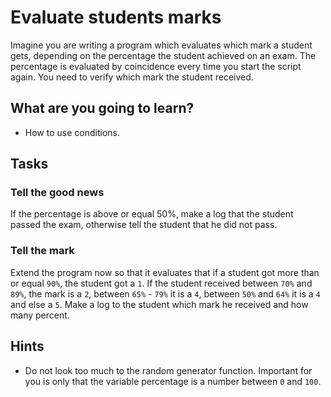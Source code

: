 # Evaluate students marks

Imagine you are writing a program which evaluates which mark a student gets, depending on the percentage the student achieved on an exam. The percentage is evaluated by coincidence every time you start the script again. You need to verify which mark the student received.

## What are you going to learn?

* How to use conditions.

## Tasks

### Tell the good news
If the percentage is above or equal 50%, make a log that the student passed the exam, otherwise tell the student that he did not pass.

### Tell the mark
Extend the program now so that it evaluates that if a student got more than or equal `90%`, the student got a `1`. If the student received between `70%` and `89%`, the mark is a `2`, between `65%` - `79%` it is a `4`, between `50%` and `64%` it is a `4` and else a `5`. Make a log to the student which mark he received and how many percent.


## Hints
* Do not look too much to the random generator function. Important for you is only that the variable percentage is a number between `0` and `100`.
